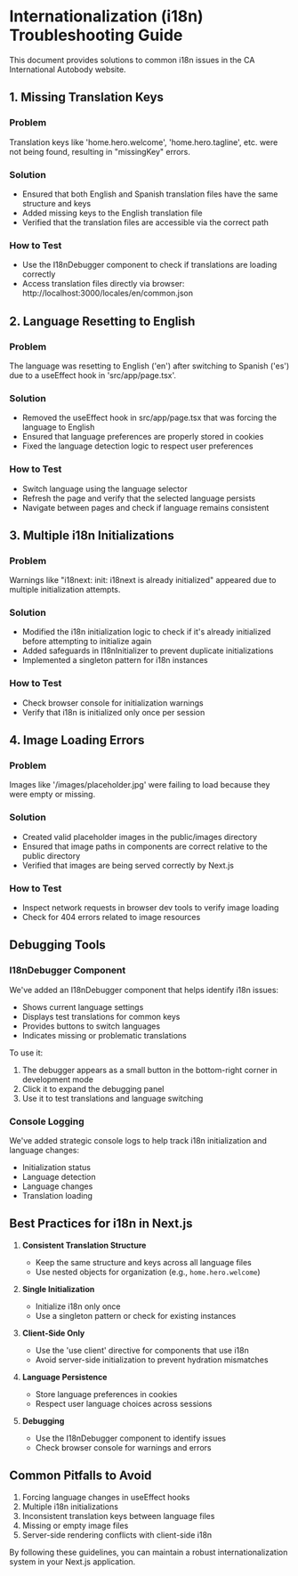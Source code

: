 # Internationalization (i18n) Troubleshooting Guide

This document provides solutions to common i18n issues in the CA International Autobody website.

## 1. Missing Translation Keys

### Problem
Translation keys like 'home.hero.welcome', 'home.hero.tagline', etc. were not being found, resulting in "missingKey" errors.

### Solution
- Ensured that both English and Spanish translation files have the same structure and keys
- Added missing keys to the English translation file
- Verified that the translation files are accessible via the correct path

### How to Test
- Use the I18nDebugger component to check if translations are loading correctly
- Access translation files directly via browser: http://localhost:3000/locales/en/common.json

## 2. Language Resetting to English

### Problem
The language was resetting to English ('en') after switching to Spanish ('es') due to a useEffect hook in 'src/app/page.tsx'.

### Solution
- Removed the useEffect hook in src/app/page.tsx that was forcing the language to English
- Ensured that language preferences are properly stored in cookies
- Fixed the language detection logic to respect user preferences

### How to Test
- Switch language using the language selector
- Refresh the page and verify that the selected language persists
- Navigate between pages and check if language remains consistent

## 3. Multiple i18n Initializations

### Problem
Warnings like "i18next: init: i18next is already initialized" appeared due to multiple initialization attempts.

### Solution
- Modified the i18n initialization logic to check if it's already initialized before attempting to initialize again
- Added safeguards in I18nInitializer to prevent duplicate initializations
- Implemented a singleton pattern for i18n instances

### How to Test
- Check browser console for initialization warnings
- Verify that i18n is initialized only once per session

## 4. Image Loading Errors

### Problem
Images like '/images/placeholder.jpg' were failing to load because they were empty or missing.

### Solution
- Created valid placeholder images in the public/images directory
- Ensured that image paths in components are correct relative to the public directory
- Verified that images are being served correctly by Next.js

### How to Test
- Inspect network requests in browser dev tools to verify image loading
- Check for 404 errors related to image resources

## Debugging Tools

### I18nDebugger Component
We've added an I18nDebugger component that helps identify i18n issues:
- Shows current language settings
- Displays test translations for common keys
- Provides buttons to switch languages
- Indicates missing or problematic translations

To use it:
1. The debugger appears as a small button in the bottom-right corner in development mode
2. Click it to expand the debugging panel
3. Use it to test translations and language switching

### Console Logging
We've added strategic console logs to help track i18n initialization and language changes:
- Initialization status
- Language detection
- Language changes
- Translation loading

## Best Practices for i18n in Next.js

1. **Consistent Translation Structure**
   - Keep the same structure and keys across all language files
   - Use nested objects for organization (e.g., `home.hero.welcome`)

2. **Single Initialization**
   - Initialize i18n only once
   - Use a singleton pattern or check for existing instances

3. **Client-Side Only**
   - Use the 'use client' directive for components that use i18n
   - Avoid server-side initialization to prevent hydration mismatches

4. **Language Persistence**
   - Store language preferences in cookies
   - Respect user language choices across sessions

5. **Debugging**
   - Use the I18nDebugger component to identify issues
   - Check browser console for warnings and errors

## Common Pitfalls to Avoid

1. Forcing language changes in useEffect hooks
2. Multiple i18n initializations
3. Inconsistent translation keys between language files
4. Missing or empty image files
5. Server-side rendering conflicts with client-side i18n

By following these guidelines, you can maintain a robust internationalization system in your Next.js application. 